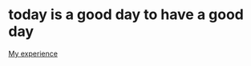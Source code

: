 # today is a good day to have a good day

[My experience](https://github.com/CateLittle/catelittle.github.io.git/experience.md)
